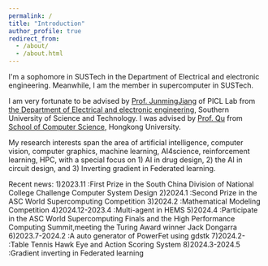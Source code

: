 ```yaml
---
permalink: /
title: "Introduction"
author_profile: true
redirect_from: 
  - /about/
  - /about.html
---
```


I'm a sophomore in SUSTech in the Department of Electrical and electronic engineering. Meanwhile, I am the member in supercomputer in SUSTech.

I am very fortunate to be advised by [Prof. JunmingJiang](https://www.sustech.edu.cn/zh/faculties/jiangjunmin.html) of PICL Lab from [the Department of Electrical and electronic engineering](https://www.sustech.edu.cn/), Southern University of Science and Technology. I was advised by [Prof. Qu](https://liangqiong.github.io/) from [School of Computer Science](https://www.hku.hk/), Hongkong University. 

My research interests span the area of artificial intelligence, computer vision, computer graphics, machine learning, AI4science, reinforcement learning, HPC, with a special focus on 1) AI in drug design,  2) the AI in circuit design, and 3) Inverting gradient in Federated learning.

Recent news:
1)2023.11        :First Prize in the South China Division of National College Challenge Computer System Design
2)2024.1         :Second Prize in the ASC World Supercomputing Competition
3)2024.2         :Mathematical Modeling Competition
4)2024.12-2023.4 :Multi-agent in HEMS
5)2024.4         :Participate in the ASC World Supercomputing Finals and the High Performance Computing Summit,meeting the Turing Award winner Jack Dongarra
6)2023.7-2024.2  :A auto generator of PowerFet using gdstk
7)2024.2-        :Table Tennis Hawk Eye and Action Scoring System
8)2024.3-2024.5  :Gradient inverting in Federated learning
